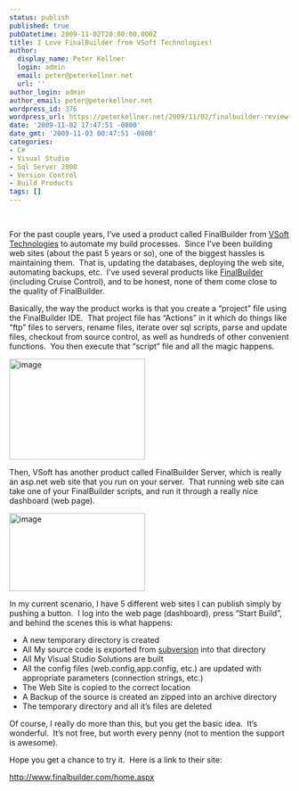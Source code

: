 ```yaml
---
status: publish
published: true
pubDatetime: 2009-11-02T20:00:00.000Z
title: I Love FinalBuilder from VSoft Technologies!
author:
  display_name: Peter Kellner
  login: admin
  email: peter@peterkellner.net
  url: ''
author_login: admin
author_email: peter@peterkellner.net
wordpress_id: 376
wordpress_url: https://peterkellner.net/2009/11/02/finalbuilder-review-svn-buildsystems/
date: '2009-11-02 17:47:51 -0800'
date_gmt: '2009-11-03 00:47:51 -0800'
categories:
- C#
- Visual Studio
- Sql Server 2008
- Version Control
- Build Products
tags: []
---
```

<p>&#160;</p>
<p>For the past couple years, I’ve used a product called FinalBuilder from <a href="http://www.finalbuilder.com/home.aspx">VSoft Technologies</a> to automate my build processes.&#160; Since I’ve been building web sites (about the past 5 years or so), one of the biggest hassles is maintaining them.&#160; That is, updating the databases, deploying the web site, automating backups, etc.&#160; I’ve used several products like <a href="http://www.finalbuilder.com/home.aspx">FinalBuilder</a> (including Cruise Control), and to be honest, none of them come close to the quality of FinalBuilder.</p>
<p>Basically, the way the product works is that you create a “project” file using the FinalBuilder IDE.&#160; That project file has “Actions” in it which do things like “ftp” files to servers, rename files, iterate over sql scripts, parse and update files, checkout from source control, as well as hundreds of other convenient functions.&#160; You then execute that “script” file and all the magic happens.</p>
<p><a href="/FilesForWebDownload/ILoveFinalBuilderfromVSoftTechnologies_11360/image.png"><img style="border-right-width: 0px; display: inline; border-top-width: 0px; border-bottom-width: 0px; border-left-width: 0px" title="image" border="0" alt="image" src="/FilesForWebDownload/ILoveFinalBuilderfromVSoftTechnologies_11360/image_thumb.png" width="244" height="181" /></a></p>
<p> <!--more-->
<p>Then, VSoft has another product called FinalBuilder Server, which is really an asp.net web site that you run on your server.&#160; That running web site can take one of your FinalBuilder scripts, and run it through a really nice dashboard (web page). </p>
<p><a href="/FilesForWebDownload/ILoveFinalBuilderfromVSoftTechnologies_11360/image_3.png"><img style="border-right-width: 0px; display: inline; border-top-width: 0px; border-bottom-width: 0px; border-left-width: 0px" title="image" border="0" alt="image" src="/FilesForWebDownload/ILoveFinalBuilderfromVSoftTechnologies_11360/image_thumb_3.png" width="244" height="140" /></a></p>
<p>In my current scenario, I have 5 different web sites I can publish simply by pushing a button.&#160; I log into the web page (dashboard), press “Start Build”, and behind the scenes this is what happens:</p>
<ul>
<li>A new temporary directory is created </li>
<li>All My source code is exported from <a href="http://subversion.org/">subversion</a> into that directory </li>
<li>All My Visual Studio Solutions are built </li>
<li>All the config files (web.config,app.config, etc.) are updated with appropriate parameters (connection strings, etc.) </li>
<li>The Web Site is copied to the correct location </li>
<li>A Backup of the source is created an zipped into an archive directory </li>
<li>The temporary directory and all it’s files are deleted </li>
</ul>
<p>Of course, I really do more than this, but you get the basic idea.&#160; It’s wonderful.&#160; It’s not free, but worth every penny (not to mention the support is awesome).</p>
<p>Hope you get a chance to try it.&#160; Here is a link to their site:</p>
<p><a title="http://www.finalbuilder.com/home.aspx" href="http://www.finalbuilder.com/home.aspx">http://www.finalbuilder.com/home.aspx</a></p>
